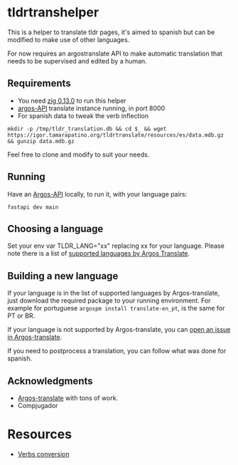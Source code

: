 # tldrtranshelper

This is a helper to translate tldr pages, it's aimed to spanish but can
be modified to make use of other languages.

For now requires an argostranslate API to make automatic translation that
needs to be supervised and edited by a human.

## Requirements

* You need [zig 0.13.0](https://ziglang.org/download/) to run this helper
* [argos-API](https://github.com/Jaro-c/Argos-API) translate instance running, in port 8000
* For spanish data to tweak the verb inflection

```
mkdir -p /tmp/tldr_translation.db && cd $_ && wget https://igor.tamarapatino.org/tldrtranslate/resources/es/data.mdb.gz && gunzip data.mdb.gz
```
Feel free to clone and modify to suit your needs.

## Running

Have an [Argos-API](https://github.com/Jaro-c/Argos-API) locally, to run it, with your
language pairs:

```
fastapi dev main
```

## Choosing a language

Set your env var TLDR_LANG="xx" replacing xx for your language. Please
note there is a list of [supported languages by Argos Translate](https://github.com/argosopentech/argos-translate).

## Building a new language

If your language is in the list of supported languages by Argos-translate, just download the required package to your running environment.  For example for portuguese `argospm install translate-en_pt`, is the same for PT or BR.

If your language is not supported by Argos-translate, you can [open an issue in Argos-translate](https://github.com/argosopentech/argos-translate/discussions/91).

If you need to postprocess a translation, you can follow what was done for spanish.


## Acknowledgments

* [Argos-translate](https://github.com/argosopentech/argos-translate) with tons of work.
* Compjugador

# Resources

* [Verbs conversion](https://igor.tamarapatino.org/tldrtranslate/resources/es/data.mdb.gz)
